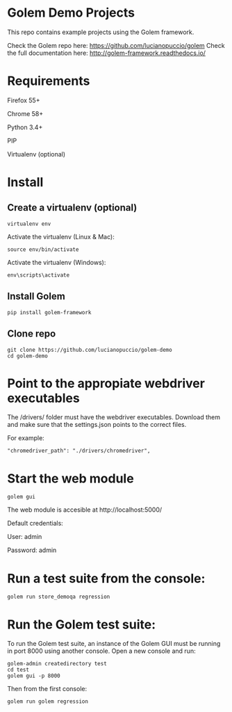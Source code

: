 
# Golem Demo Projects

This repo contains example projects using the Golem framework.

Check the Golem repo here: https://github.com/lucianopuccio/golem
Check the full documentation here: http://golem-framework.readthedocs.io/

# Requirements

Firefox 55+

Chrome 58+

Python 3.4+

PIP

Virtualenv (optional)


# Install

## Create a virtualenv (optional)

```
virtualenv env
```

Activate the virtualenv (Linux & Mac):
```
source env/bin/activate
```

Activate the virtualenv (Windows):

```
env\scripts\activate
```

## Install Golem

```
pip install golem-framework
```

## Clone repo

```
git clone https://github.com/lucianopuccio/golem-demo
cd golem-demo
```

# Point to the appropiate webdriver executables

The /drivers/ folder must have the webdriver executables. Download them and make sure that the settings.json points to the correct files.

For example:
```
"chromedriver_path": "./drivers/chromedriver",
```


# Start the web module

```
golem gui
```

The web module is accesible at http://localhost:5000/

Default credentials:

User: admin

Password: admin


# Run a test suite from the console:

```
golem run store_demoqa regression
```


# Run the Golem test suite:

To run the Golem test suite, an instance of the Golem GUI must be running in port 8000 using another console.
Open a new console and run:

```
golem-admin createdirectory test
cd test
golem gui -p 8000
```

Then from the first console:

```
golem run golem regression
```